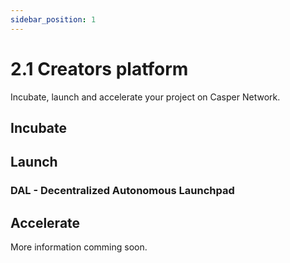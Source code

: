 ```yaml
---
sidebar_position: 1
---
```


# 2.1 Creators platform


Incubate, launch and accelerate your project on Casper Network.

## Incubate

## Launch

### DAL - Decentralized Autonomous Launchpad

## Accelerate

More information comming soon.
